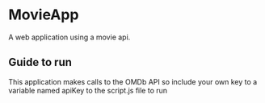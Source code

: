 # MovieApp
A web application using a movie api.

## Guide to run

This application makes calls to the OMDb API so include your own key to a variable named apiKey to the script.js file to run
